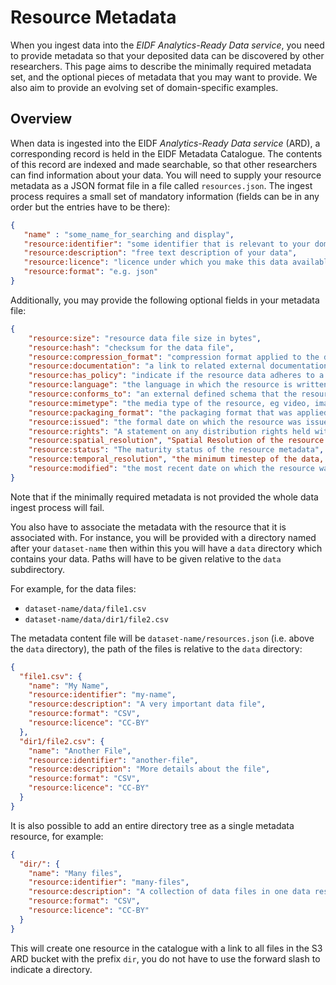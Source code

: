 # Resource Metadata

When you ingest data into the *EIDF Analytics-Ready Data service*, you need to provide metadata so that your deposited data can be discovered by other researchers. This page aims to describe the minimally required metadata set, and the optional pieces of metadata that you may want to provide. We also aim to provide an evolving set of domain-specific examples.

## Overview

When data is ingested into the EIDF *Analytics-Ready Data service* (ARD), a corresponding record is held in the EIDF Metadata Catalogue. The contents of this record are indexed and made searchable, so that other researchers can find information about your data. You will need to supply your resource metadata as a JSON format file in a file called `resources.json`. The ingest process requires a small set of mandatory information (fields can be in any order but the entries have to be there):

```json
{
   "name" : "some_name_for_searching and display",
   "resource:identifier": "some identifier that is relevant to your domain",
   "resource:description": "free text description of your data",
   "resource:licence": "licence under which you make this data available",
   "resource:format": "e.g. json"
}
```

Additionally, you may provide the following optional fields in your metadata file:

```json
{
    "resource:size": "resource data file size in bytes",
    "resource:hash": "checksum for the data file",
    "resource:compression_format": "compression format applied to the data, if appropriate",
    "resource:documentation": "a link to related external documentation about this resource",
    "resource:has_policy": "indicate if the resource data adheres to a specific defined policy",
    "resource:language": "the language in which the resource is written, if appropriate",
    "resource:conforms_to": "an external defined schema that the resource conforms to",
    "resource:mimetype": "the media type of the resource, eg video, images, etc",
    "resource:packaging_format": "the packaging format that was applied to the resource, if appropriate",
    "resource:issued": "the formal date on which the resource was issued",
    "resource:rights": "A statement on any distribution rights held with respect to the resource", 
    "resource:spatial_resolution", "Spatial Resolution of the resource data (in metres)",
    "resource:status": "The maturity status of the resource metadata",
    "resource:temporal_resolution", "the minimum timestep of the data, if appropriate",
    "resource:modified": "the most recent date on which the resource was modified before ingest",
}

```

Note that if the minimally required metadata is not provided the whole data ingest process will fail.

You also have to associate the metadata with the resource that it is associated with. For instance, you will be provided with a directory named after your `dataset-name` then within this you will have a `data` directory which contains your data. Paths will have to be given relative to the `data` subdirectory.

For example, for the data files:

* `dataset-name/data/file1.csv`
* `dataset-name/data/dir1/file2.csv`

The metadata content file will be `dataset-name/resources.json` (i.e. above the `data` directory), the path of the files is relative to the `data` directory:

```json
{
  "file1.csv": {
    "name": "My Name",
    "resource:identifier": "my-name",
    "resource:description": "A very important data file",
    "resource:format": "CSV",
    "resource:licence": "CC-BY"
  },
  "dir1/file2.csv": {
    "name": "Another File",
    "resource:identifier": "another-file",
    "resource:description": "More details about the file",
    "resource:format": "CSV",
    "resource:licence": "CC-BY"
  }
}
```

It is also possible to add an entire directory tree as a single metadata resource, for example:

```json
{
  "dir/": {
    "name": "Many files",
    "resource:identifier": "many-files",
    "resource:description": "A collection of data files in one data resource",
    "resource:format": "CSV",
    "resource:licence": "CC-BY"
  }
}
```

This will create one resource in the catalogue with a link to all files in the S3 ARD bucket with the prefix `dir`, you do not have to use the forward slash to indicate a directory.
